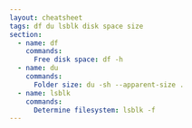 ```yaml
---
layout: cheatsheet
tags: df du lsblk disk space size
section:
  - name: df
    commands:
      Free disk space: df -h
  - name: du
    commands:
      Folder size: du -sh --apparent-size .
  - name: lsblk
    commands:
      Determine filesystem: lsblk -f
---
```

